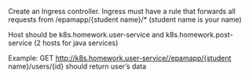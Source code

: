Create an Ingress controller. Ingress must have a rule that forwards all requests from /epamapp/{student name}/* (student name is your name)

Host should be k8s.homework.user-service and  k8s.homework.post-service (2 hosts for java services)

Example: GET  http://k8s.homework.user-service//epamapp/{student name}/users/{id} should return user’s data

